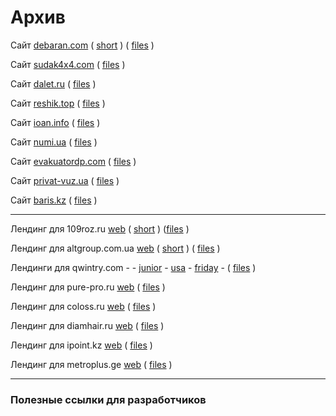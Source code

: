# Архив


Сайт [debaran.com](https://sv-m.github.io/archive/debaran.com/) 
( [short](https://tinyurl.com/9xbpn83c) ) 
( [files](/archive/debaran.com) )

Сайт [sudak4x4.com](https://sv-m.github.io/archive/sudak4x4.com/) 
( [files](/archive/sudak4x4.com) )

Сайт [dalet.ru](https://sv-m.github.io/archive/dalet.ru/)
( [files](/archive/dalet.ru) )

Сайт [reshik.top](https://sv-m.github.io/archive/reshik.top/)
( [files](/archive/reshik.top) )

Сайт [ioan.info](https://sv-m.github.io/archive/ioan.info/)
( [files](/archive/ioan.info) )

Сайт [numi.ua](https://sv-m.github.io/archive/numi.ua/)
( [files](/archive/numi.ua) )

Сайт [evakuatordp.com](https://sv-m.github.io/archive/evakuatordp.com/)
( [files](/archive/evakuatordp.com) )

Сайт [privat-vuz.ua](https://sv-m.github.io/archive/privat-vuz.ua/)
( [files](/archive/privat-vuz.ua) )


Сайт [baris.kz](https://sv-m.github.io/archive/baris.kz/)
( [files](/archive/baris.kz) )


----

Лендинг для 109roz.ru [web](https://sv-m.github.io/archive/109roz.ru/) 
( [short](https://tinyurl.com/yc7cr62r) ) 
([files](/archive/109roz.ru) )

Лендинг для altgroup.com.ua [web](https://sv-m.github.io/archive/altgroup.com.ua/) 
( [short](https://tinyurl.com/auh87nzj) ) 
( [files](/archive/altgroup.com.ua) )

Лендинги для qwintry.com - - 
[junior](https://sv-m.github.io/archive/qwintry.com/001/) -
[usa](https://sv-m.github.io/archive/qwintry.com/002/)  -
[friday](https://sv-m.github.io/archive/qwintry.com/003/) - ( [files](archive/qwintry.com) )

Лендинг для pure-pro.ru [web](https://sv-m.github.io/archive/pure-pro.ru/)
( [files](/archive/pure-pro.ru) )

Лендинг для coloss.ru [web](https://sv-m.github.io/archive/coloss.ru/)
( [files](/archive/coloss.ru) )

Лендинг для diamhair.ru [web](https://sv-m.github.io/archive/diamhair.ru/)
( [files](/archive/diamhair.ru) )

Лендинг для ipoint.kz [web](https://sv-m.github.io/archive/ipoint.kz/)
( [files](/archive/ipoint.kz) )

Лендинг для metroplus.ge [web](https://sv-m.github.io/archive/metroplus.ge/)
( [files](/archive/metroplus.ge) )

----

### Полезные ссылки для разработчиков


